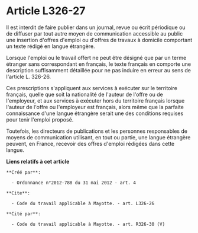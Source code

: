 # Article L326-27

Il est interdit de faire publier dans un journal, revue ou écrit périodique ou de diffuser par tout autre moyen de
communication accessible au public une insertion d'offres d'emploi ou d'offres de travaux à domicile comportant un texte
rédigé en langue étrangère. 

Lorsque l'emploi ou le travail offert ne peut être désigné que par un terme étranger sans correspondant en français, le texte
français en comporte une description suffisamment détaillée pour ne pas induire en erreur au sens de l'article L. 326-26. 

Ces prescriptions s'appliquent aux services à exécuter sur le territoire français, quelle que soit la nationalité de l'auteur
de l'offre ou de l'employeur, et aux services à exécuter hors du territoire français lorsque l'auteur de l'offre ou
l'employeur est français, alors même que la parfaite connaissance d'une langue étrangère serait une des conditions requises
pour tenir l'emploi proposé. 

Toutefois, les directeurs de publications et les personnes responsables de moyens de communication utilisant, en tout ou
partie, une langue étrangère peuvent, en France, recevoir des offres d'emploi rédigées dans cette langue.

**Liens relatifs à cet article**

	**Créé par**:

	  - Ordonnance n°2012-788 du 31 mai 2012 - art. 4

	**Cite**:

	  - Code du travail applicable à Mayotte. - art. L326-26

	**Cité par**:

	  - Code du travail applicable à Mayotte. - art. R326-30 (V)
